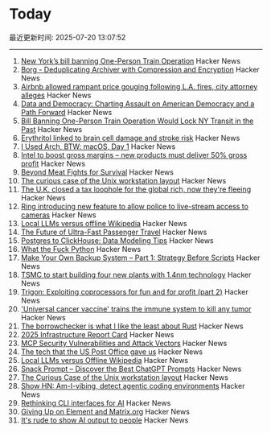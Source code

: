 # Today

最近更新时间: 2025-07-20 13:07:52

--- 
1. [New York’s bill banning One-Person Train Operation](https://www.etany.org/statements/impeding-progress-costing-riders-opto) Hacker News
2. [Borg - Deduplicating Archiver with Compression and Encryption](https://www.borgbackup.org/) Hacker News
3. [Airbnb allowed rampant price gouging following L.A. fires, city attorney alleges](https://www.latimes.com/california/story/2025-07-19/airbnb-allowed-price-gouging-following-l-a-fires-city-attorney-alleges-in-lawsuit) Hacker News
4. [Data and Democracy: Charting Assault on American Democracy and a Path Forward](https://data4democracy.substack.com/p/on-data-and-democracy-mid-year-roundup) Hacker News
5. [Bill Banning One-Person Train Operation Would Lock NY Transit in the Past](https://www.etany.org/statements/impeding-progress-costing-riders-opto) Hacker News
6. [Erythritol linked to brain cell damage and stroke risk](https://www.sciencedaily.com/releases/2025/07/250718035156.htm) Hacker News
7. [I Used Arch, BTW: macOS, Day 1](https://yberreby.com/posts/i-used-arch-btw-macos-day-1/) Hacker News
8. [Intel to boost gross margins – new products must deliver 50% gross profit](https://www.tomshardware.com/tech-industry/semiconductors/intel-draws-a-line-in-the-sand-to-boost-gross-margins-new-products-must-deliver-50-percent-to-get-the-green-light) Hacker News
9. [Beyond Meat Fights for Survival](https://foodinstitute.com/focus/beyond-meat-fights-for-survival/) Hacker News
10. [The curious case of the Unix workstation layout](https://thejpster.org.uk/blog/blog-2025-07-19/) Hacker News
11. [The U.K. closed a tax loophole for the global rich, now they're fleeing](https://www.wsj.com/world/uk/the-u-k-closed-a-tax-loophole-for-the-global-rich-now-theyre-fleeing-f078cce4) Hacker News
12. [Ring introducing new feature to allow police to live-stream access to cameras](https://www.eff.org/deeplinks/2025/07/amazon-ring-cashes-techno-authoritarianism-and-mass-surveillance) Hacker News
13. [Local LLMs versus offline Wikipedia](https://evanhahn.com/local-llms-versus-offline-wikipedia/) Hacker News
14. [The Future of Ultra-Fast Passenger Travel](https://spaceambition.substack.com/p/beyond-the-sound-barrier) Hacker News
15. [Postgres to ClickHouse: Data Modeling Tips](https://clickhouse.com/blog/postgres-to-clickhouse-data-modeling-tips-v2) Hacker News
16. [What the Fuck Python](https://colab.research.google.com/github/satwikkansal/wtfpython/blob/master/irrelevant/wtf.ipynb) Hacker News
17. [Make Your Own Backup System – Part 1: Strategy Before Scripts](https://it-notes.dragas.net/2025/07/18/make-your-own-backup-system-part-1-strategy-before-scripts/) Hacker News
18. [TSMC to start building four new plants with 1.4nm technology](https://www.taipeitimes.com/News/front/archives/2025/07/20/2003840583) Hacker News
19. [Trigon: Exploiting coprocessors for fun and for profit (part 2)](https://alfiecg.uk/2025/07/16/Trigon.html) Hacker News
20. ['Universal cancer vaccine' trains the immune system to kill any tumor](https://newatlas.com/cancer/universal-cancer-vaccine/) Hacker News
21. [The borrowchecker is what I like the least about Rust](https://viralinstruction.com/posts/borrowchecker/) Hacker News
22. [2025 Infrastructure Report Card](https://infrastructurereportcard.org/) Hacker News
23. [MCP Security Vulnerabilities and Attack Vectors](https://forgecode.dev/blog/prevent-attacks-on-mcp/) Hacker News
24. [The tech that the US Post Office gave us](https://www.theverge.com/report/709749/usps-250th-anniversary-pioneer-modern-technology) Hacker News
25. [Local LLMs versus Offline Wikipedia](https://evanhahn.com/local-llms-versus-offline-wikipedia/) Hacker News
26. [Snack Prompt – Discover the Best ChatGPT Prompts](https://snackprompt.com) Hacker News
27. [The Curious Case of the Unix workstation layout](https://thejpster.org.uk/blog/blog-2025-07-19/) Hacker News
28. [Show HN: Am-I-vibing, detect agentic coding environments](https://github.com/ascorbic/am-i-vibing) Hacker News
29. [Rethinking CLI interfaces for AI](https://www.notcheckmark.com/2025/07/rethinking-cli-interfaces-for-ai/) Hacker News
30. [Giving Up on Element and Matrix.org](https://xn--gckvb8fzb.com/giving-up-on-element-and-matrixorg/) Hacker News
31. [It's rude to show AI output to people](https://distantprovince.by/posts/its-rude-to-show-ai-output-to-people/) Hacker News
